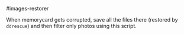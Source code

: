 #images-restorer

When memorycard gets corrupted, save all the files there (restored by `ddrescue`) and then filter only photos using this script.
